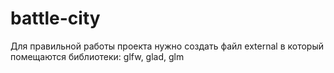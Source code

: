 # battle-city
Для правильной работы проекта нужно создать файл external в который помещаются библиотеки: glfw, glad, glm
